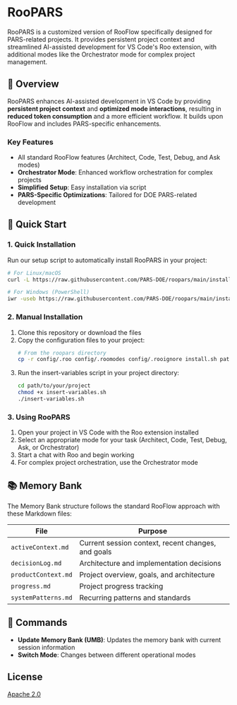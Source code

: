 # RooPARS

RooPARS is a customized version of RooFlow specifically designed for PARS-related projects. It provides persistent project context and streamlined AI-assisted development for VS Code's Roo extension, with additional modes like the Orchestrator mode for complex project management.

## 🎯 Overview

RooPARS enhances AI-assisted development in VS Code by providing **persistent project context** and **optimized mode interactions**, resulting in **reduced token consumption** and a more efficient workflow. It builds upon RooFlow and includes PARS-specific enhancements.

### Key Features

* All standard RooFlow features (Architect, Code, Test, Debug, and Ask modes)
* **Orchestrator Mode**: Enhanced workflow orchestration for complex projects
* **Simplified Setup**: Easy installation via script
* **PARS-Specific Optimizations**: Tailored for DOE PARS-related development

## 🚀 Quick Start

### 1. Quick Installation

Run our setup script to automatically install RooPARS in your project:

```bash
# For Linux/macOS
curl -L https://raw.githubusercontent.com/PARS-DOE/roopars/main/install.sh | bash

# For Windows (PowerShell)
iwr -useb https://raw.githubusercontent.com/PARS-DOE/roopars/main/install.ps1 | iex
```

### 2. Manual Installation

1. Clone this repository or download the files
2. Copy the configuration files to your project:
   ```bash
   # From the roopars directory
   cp -r config/.roo config/.roomodes config/.rooignore install.sh path/to/your/project/
   ```
3. Run the insert-variables script in your project directory:
   ```bash
   cd path/to/your/project
   chmod +x insert-variables.sh
   ./insert-variables.sh
   ```

### 3. Using RooPARS

1. Open your project in VS Code with the Roo extension installed
2. Select an appropriate mode for your task (Architect, Code, Test, Debug, Ask, or Orchestrator)
3. Start a chat with Roo and begin working
4. For complex project orchestration, use the Orchestrator mode

## 📚 Memory Bank

The Memory Bank structure follows the standard RooFlow approach with these Markdown files:

| File | Purpose |
|------|---------|
| `activeContext.md` | Current session context, recent changes, and goals |
| `decisionLog.md` | Architecture and implementation decisions |
| `productContext.md` | Project overview, goals, and architecture |
| `progress.md` | Project progress tracking |
| `systemPatterns.md` | Recurring patterns and standards |

## 📝 Commands

* **Update Memory Bank (UMB)**: Updates the memory bank with current session information
* **Switch Mode**: Changes between different operational modes

## License

[Apache 2.0](LICENSE)